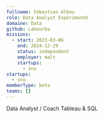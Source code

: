 ```yaml
---
fullname: Sébastien Albou
role: Data Analyst Expérimenté
domaine: Data
github: Lahourba
missions:
  - start: 2023-03-06
    end: 2024-12-29
    status: independent
    employer: malt
    startups:
      - snu
startups:
  - snu
memberType: beta
teams: []
---
```

Data Analyst / Coach Tableau & SQL
